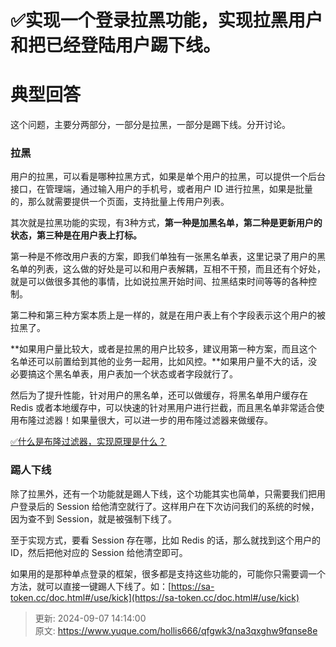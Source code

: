 # ✅实现一个登录拉黑功能，实现拉黑用户和把已经登陆用户踢下线。

# 典型回答


这个问题，主要分两部分，一部分是拉黑，一部分是踢下线。分开讨论。



### 拉黑


用户的拉黑，可以看是哪种拉黑方式，如果是单个用户的拉黑，可以提供一个后台接口，在管理端，通过输入用户的手机号，或者用户 ID 进行拉黑，如果是批量的，那么就需要提供一个页面，支持批量上传用户列表。



其次就是拉黑功能的实现，有3种方式，**第一种是加黑名单，第二种是更新用户的状态，第三种是在用户表上打标。**



第一种是不修改用户表的方案，即我们单独有一张黑名单表，这里记录了用户的黑名单的列表，这么做的好处是可以和用户表解耦，互相不干预，而且还有个好处，就是可以做很多其他的事情，比如说拉黑开始时间、拉黑结束时间等等的各种控制。



第二种和第三种方案本质上是一样的，就是在用户表上有个字段表示这个用户的被拉黑了。



**如果用户量比较大，或者是拉黑的用户比较多，建议用第一种方案，而且这个名单还可以前置给到其他的业务一起用，比如风控。**如果用户量不大的话，没必要搞这个黑名单表，用户表加一个状态或者字段就行了。



然后为了提升性能，针对用户的黑名单，还可以做缓存，将黑名单用户缓存在 Redis 或者本地缓存中，可以快速的针对黑用户进行拦截，而且黑名单非常适合使用布隆过滤器！如果量很大，可以进一步的用布隆过滤器来做缓存。



[✅什么是布隆过滤器，实现原理是什么？](https://www.yuque.com/hollis666/qfgwk3/gp9ymie1n39uavah)



### 踢人下线


除了拉黑外，还有一个功能就是踢人下线，这个功能其实也简单，只需要我们把用户登录后的 Session 给他清空就行了。这样用户在下次访问我们的系统的时候，因为查不到 Session，就是被强制下线了。



至于实现方式，要看 Session 存在哪，比如 Redis 的话，那么就找到这个用户的 ID，然后把他对应的 Session 给他清空即可。



如果用的是那种单点登录的框架，很多都是支持这些功能的，可能你只需要调一个方法，就可以直接一键踢人下线了。如：[https://sa-token.cc/doc.html#/use/kick](https://sa-token.cc/doc.html#/use/kick) 



> 更新: 2024-09-07 14:14:00  
> 原文: <https://www.yuque.com/hollis666/qfgwk3/na3qxghw9fqnse8e>